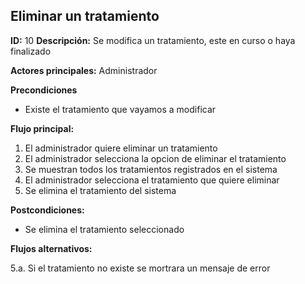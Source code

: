 ## Eliminar un tratamiento
**ID:** 10 **Descripción:** Se modifica un tratamiento, este en curso o haya finalizado

**Actores principales:** Administrador

**Precondiciones**
  * Existe el tratamiento que vayamos a modificar

**Flujo principal:**
  1. El administrador quiere eliminar un tratamiento
  2. El administrador selecciona la opcion de eliminar el tratamiento
  3. Se muestran todos los tratamientos registrados en el sistema
  4. El administrador selecciona el tratamiento que quiere eliminar
  5. Se elimina el tratamiento del sistema

**Postcondiciones:**
  * Se elimina el tratamiento seleccionado

**Flujos alternativos:** 

5.a. Si el tratamiento no existe se mortrara un mensaje de error
